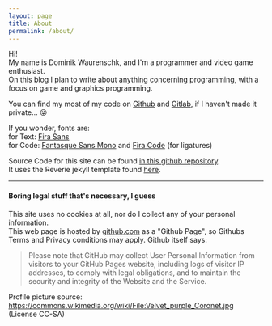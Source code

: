 ```yaml
---
layout: page
title: About
permalink: /about/
---
```


Hi!  
My name is Dominik Waurenschk, and I'm a programmer and video game enthusiast.  
On this blog I plan to write about anything concerning programming, with a focus on game and graphics programming.

You can find my most of my code on [Github](https://github.com/DasCapschen) and [Gitlab](https://gitlab.com/DasCapschen), if I haven't made it private... 😜

If you wonder, fonts are:  
for Text: [Fira Sans](https://github.com/mozilla/Fira)  
for Code: [Fantasque Sans Mono](https://github.com/belluzj/fantasque-sans) and [Fira Code](https://github.com/tonsky/FiraCode) (for ligatures)  


Source Code for this site can be found [in this github repository](https://github.com/DasCapschen/dascapschen.github.io).  
It uses the Reverie jekyll template found [here](https://github.com/amitmerchant1990/reverie).

---
#### Boring legal stuff that's necessary, I guess
This site uses no cookies at all, nor do I collect any of your personal information.  
This web page is hosted by [github.com](https://github.com) as a "Github Page", so Githubs Terms and Privacy conditions may apply.
Github itself says:
> Please note that GitHub may collect User Personal Information from visitors to your GitHub Pages website, including logs of visitor IP addresses, to comply with legal obligations, and to maintain the security and integrity of the Website and the Service.

Profile picture source: https://commons.wikimedia.org/wiki/File:Velvet_purple_Coronet.jpg (License CC-SA)
